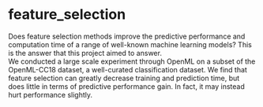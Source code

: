 # feature_selection

Does feature selection methods improve the predictive performance and computation time of a range of well-known machine learning models? This is the answer that this project aimed to answer.<br>We conducted a large scale experiment through OpenML on a subset of the OpenML-CC18 dataset, a well-curated classification dataset. We find that feature selection can greatly decrease training and prediction time, but does little in terms of predictive performance gain. In fact, it may instead hurt performance slightly.
